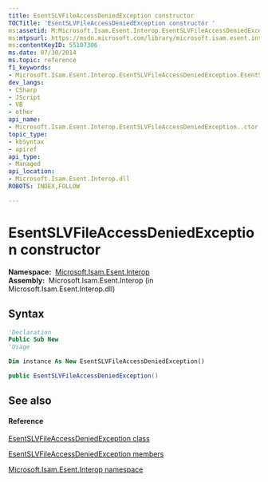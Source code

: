 ```yaml
---
title: EsentSLVFileAccessDeniedException constructor 
TOCTitle: 'EsentSLVFileAccessDeniedException constructor '
ms:assetid: M:Microsoft.Isam.Esent.Interop.EsentSLVFileAccessDeniedException.#ctor
ms:mtpsurl: https://msdn.microsoft.com/library/microsoft.isam.esent.interop.esentslvfileaccessdeniedexception.esentslvfileaccessdeniedexception(v=EXCHG.10)
ms:contentKeyID: 55107306
ms.date: 07/30/2014
ms.topic: reference
f1_keywords:
- Microsoft.Isam.Esent.Interop.EsentSLVFileAccessDeniedException.EsentSLVFileAccessDeniedException
dev_langs:
- CSharp
- JScript
- VB
- other
api_name: 
- Microsoft.Isam.Esent.Interop.EsentSLVFileAccessDeniedException..ctor
topic_type: 
- kbSyntax
- apiref
api_type: 
- Managed
api_location: 
- Microsoft.Isam.Esent.Interop.dll
ROBOTS: INDEX,FOLLOW

---
```


# EsentSLVFileAccessDeniedException constructor

**Namespace:**  [Microsoft.Isam.Esent.Interop](./microsoft.isam.esent.interop-namespace.md)  
**Assembly:**  Microsoft.Isam.Esent.Interop (in Microsoft.Isam.Esent.Interop.dll)

## Syntax

``` vb
'Declaration
Public Sub New
'Usage

Dim instance As New EsentSLVFileAccessDeniedException()
```

``` csharp
public EsentSLVFileAccessDeniedException()
```

## See also

#### Reference

[EsentSLVFileAccessDeniedException class](./esentslvfileaccessdeniedexception-class.md)

[EsentSLVFileAccessDeniedException members](./esentslvfileaccessdeniedexception-members.md)

[Microsoft.Isam.Esent.Interop namespace](./microsoft.isam.esent.interop-namespace.md)